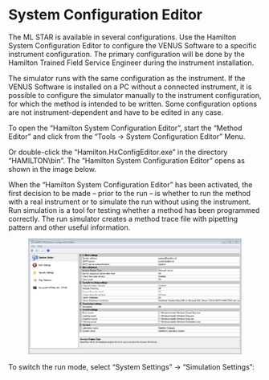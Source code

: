 # System Configuration Editor

The ML STAR is available in several configurations. Use the Hamilton System Configuration Editor to configure the VENUS Software to a specific instrument configuration. The primary configuration will be done by the Hamilton Trained Field Service Engineer during the instrument installation.

The simulator runs with the same configuration as the instrument. If the VENUS Software is installed on a PC without a connected instrument, it is possible to configure the simulator manually to the instrument configuration, for which the method is intended to be written. Some configuration options are not instrument-dependent and have to be edited in any case.

To open the “Hamilton System Configuration Editor”, start the “Method Editor” and click from the “Tools -> System Configuration Editor” Menu.

Or double-click the “Hamilton.HxConfigEditor.exe” in the directory “HAMILTON\bin”. The “Hamilton System Configuration Editor” opens as shown in the image below.

When the “Hamilton System Configuration Editor” has been activated, the first decision to be made – prior to the run – is whether to run the method with a real instrument or to simulate the run without using the instrument. Run simulation is a tool for testing whether a method has been programmed correctly. The run simulator creates a method trace file with pipetting pattern and other useful information.

<figure><img src="../../.gitbook/assets/image (13) (1) (1) (1) (1) (1) (1).png" alt=""><figcaption></figcaption></figure>

To switch the run mode, select “System Settings” -> “Simulation Settings”:
